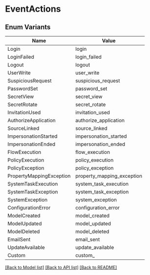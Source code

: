 # EventActions

## Enum Variants

| Name | Value |
|---- | -----|
| Login | login |
| LoginFailed | login_failed |
| Logout | logout |
| UserWrite | user_write |
| SuspiciousRequest | suspicious_request |
| PasswordSet | password_set |
| SecretView | secret_view |
| SecretRotate | secret_rotate |
| InvitationUsed | invitation_used |
| AuthorizeApplication | authorize_application |
| SourceLinked | source_linked |
| ImpersonationStarted | impersonation_started |
| ImpersonationEnded | impersonation_ended |
| FlowExecution | flow_execution |
| PolicyExecution | policy_execution |
| PolicyException | policy_exception |
| PropertyMappingException | property_mapping_exception |
| SystemTaskExecution | system_task_execution |
| SystemTaskException | system_task_exception |
| SystemException | system_exception |
| ConfigurationError | configuration_error |
| ModelCreated | model_created |
| ModelUpdated | model_updated |
| ModelDeleted | model_deleted |
| EmailSent | email_sent |
| UpdateAvailable | update_available |
| Custom | custom_ |


[[Back to Model list]](../README.md#documentation-for-models) [[Back to API list]](../README.md#documentation-for-api-endpoints) [[Back to README]](../README.md)


